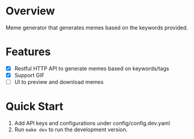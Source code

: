 # Overview
Meme generator that generates memes based on the keywords provided.


# Features
- [x] Restful HTTP API to generate memes based on keywords/tags
- [X] Support GIF
- [ ] UI to preview and download memes

# Quick Start
1. Add API keys and configurations under config/config.dev.yaml
2. Run `make dev` to run the development version.